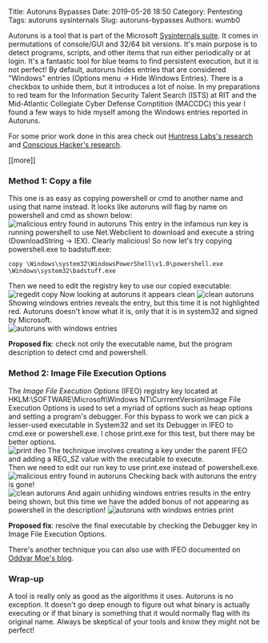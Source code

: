 Title: Autoruns Bypasses
Date: 2019-05-26 18:50
Category: Pentesting
Tags: autoruns sysinternals
Slug: autoruns-bypasses
Authors: wumb0

Autoruns is a tool that is part of the Microsoft [Sysinternals suite](https://docs.microsoft.com/en-us/sysinternals/downloads/sysinternals-suite). It comes in permutations of console/GUI and 32/64 bit versions. It's main purpose is to detect programs, scripts, and other items that run either periodically or at login. It's a fantastic tool for blue teams to find persistent execution, but it is not perfect! By default, autoruns hides entries that are considered "Windows" entries (Options menu -> Hide Windows Entries). There is a checkbox to unhide them, but it introduces a lot of noise. In my preparations to red team for the Information Security Talent Search (ISTS) at RIT and the Mid-Atlantic Collegiate Cyber Defense Comptition (MACCDC) this year I found a few ways to hide myself among the Windows entries reported in Autoruns.  

For some prior work done in this area check out [Huntress Labs's research](https://github.com/huntresslabs/evading-autoruns) and [Conscious Hacker's research](https://blog.conscioushacker.io/index.php/2017/10/25/evading-microsofts-autoruns/).  

[[more]]
### Method 1: Copy a file
This one is as easy as copying powershell or cmd to another name and using that name instead. It looks like autoruns will flag by name on powershell and cmd as shown below:  
![malicious entry found in autoruns]({filename}/images/autoruns-badstuff-found.PNG)
This entry in the infamous run key is running powershell to use Net.Webclient to download and execute a string (DownloadString -> IEX). Clearly malicious! So now let's try copying powershell.exe to badstuff.exe:
```
copy \Windows\system32\WindowsPowerShell\v1.0\powershell.exe \Windows\system32\badstuff.exe
```
Then we need to edit the registry key to use our copied executable:
![regedit copy]({filename}/images/autoruns-badstuff-regedit.PNG)
Now looking at autoruns it appears clean
![clean autoruns]({filename}/images/autoruns-badstuff-not-found.PNG)
Showing windows entries reveals the entry, but this time it is not highlighted red. Autoruns doesn't know what it is, only that it is in system32 and signed by Microsoft.  
![autoruns with windows entries]({filename}/images/autoruns-badstuff-windows-entries.PNG)

**Proposed fix**: check not only the executable name, but the program description to detect cmd and powershell.  

### Method 2: Image File Execution Options
The *Image File Execution Options* (IFEO) registry key located at HKLM:\\SOFTWARE\\Microsoft\\Windows NT\\CurrrentVersion\\Image File Execution Options is used to set a myriad of options such as heap options and setting a program's debugger. For this bypass to work we can pick a lesser-used executable in System32 and set its Debugger in IFEO to cmd.exe or powershell.exe. I chose print.exe for this test, but there may be better options.  
![print ifeo]({filename}/images/autoruns-print-ifeo.PNG)
The technique involves creating a key under the parent IFEO and adding a REG\_SZ value with the executable to execute.  
Then we need to edit our run key to use print.exe instead of powershell.exe.  
![malicious entry found in autoruns]({filename}/images/autoruns-badstuff-found.PNG)
Checking back with autoruns the entry is gone!  
![clean autoruns]({filename}/images/autoruns-badstuff-not-found.PNG)
And again unhiding windows entries results in the entry being shown, but this time we have the added bonus of not appearing as powershell in the description!
![autoruns with windows entries print]({filename}/images/autoruns-print-windows-entries.PNG)

**Proposed fix**: resolve the final executable by checking the Debugger key in Image File Execution Options.  

There's another technique you can also use with IFEO documented on [Oddvar Moe's blog](https://oddvar.moe/2018/04/10/persistence-using-globalflags-in-image-file-execution-options-hidden-from-autoruns-exe/).  

### Wrap-up
A tool is really only as good as the algorithms it uses. Autoruns is no exception. It doesn't go deep enough to figure out what binary is actually executing or if that binary is something that it would normally flag with its original name. Always be skeptical of your tools and know they might not be perfect!  
